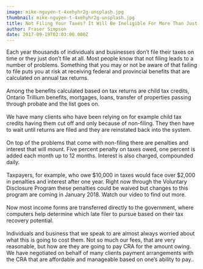 ```yaml
---
image: mike-nguyen-t-4xehyhr2g-unsplash.jpg
thumbnail: mike-nguyen-t-4xehyhr2g-unsplash.jpg
title: Not Filing Your Taxes? It Will Be Ineligible For More Than Just Credit
author: Fraser Simpson
date: 2017-09-19T02:03:00.000Z
---
```

Each year thousands of individuals and businesses don’t file their taxes on time or they just don’t file at all. Most people know that not filing leads to a number of problems. Something that you may or not be aware of that failing to file puts you at risk at receiving federal and provincial benefits that are calculated on annual tax returns.\
\
Among the benefits calculated based on tax returns are child tax credits, Ontario Trillium benefits, mortgages, loans, transfer of properties passing through probate and the list goes on.\
\
We have many clients who have been relying on for example child tax credits having them cut off and only because of non-filing. They then have to wait until returns are filed and they are reinstated back into the system.\
\
On top of the problems that come with non-filing there are penalties and interest that will mount. Five percent penalty on taxes owed, one percent is added each month up to 12 months. Interest is also charged, compounded daily.\
\
Taxpayers, for example, who owe $10,000 in taxes would face over $2,000 in penalties and interest after one year. Right now through the Voluntary Disclosure Program these penalties could be waived but changes to this program are coming in January 2018. Watch our video to find out more.\
\
Now most income forms are transferred directly to the government, where computers help determine which late filer to pursue based on their tax recovery potential.\
\
Individuals and business that we speak to are almost always worried about what this is going to cost them. Not so much our fees, that are very reasonable, but how are they are going to pay CRA for the amount owing. We have negotiated on behalf of many clients payment arrangements with the CRA that are affordable and manageable based on one’s ability to pay..